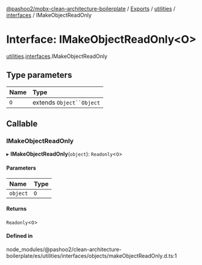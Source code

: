 [@pashoo2/mobx-clean-architecture-boilerplate](../README.md) / [Exports](../modules.md) / [utilities](../modules/utilities.md) / [interfaces](../modules/utilities.interfaces.md) / IMakeObjectReadOnly

# Interface: IMakeObjectReadOnly<O\>

[utilities](../modules/utilities.md).[interfaces](../modules/utilities.interfaces.md).IMakeObjectReadOnly

## Type parameters

| Name | Type |
| :------ | :------ |
| `O` | extends `Object``Object` |

## Callable

### IMakeObjectReadOnly

▸ **IMakeObjectReadOnly**(`object`): `Readonly`<`O`\>

#### Parameters

| Name | Type |
| :------ | :------ |
| `object` | `O` |

#### Returns

`Readonly`<`O`\>

#### Defined in

node_modules/@pashoo2/clean-architecture-boilerplate/es/utilities/interfaces/objects/makeObjectReadOnly.d.ts:1
